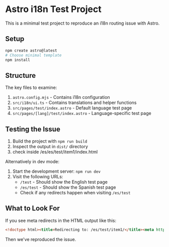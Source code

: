 # Astro i18n Test Project

This is a minimal test project to reproduce an i18n routing issue with Astro.

## Setup

```bash
npm create astro@latest
# Choose minimal template
npm install
```

## Structure

The key files to examine:

1. `astro.config.mjs` - Contains i18n configuration
2. `src/i18n/ui.ts` - Contains translations and helper functions
3. `src/pages/test/index.astro` - Default language test page
4. `src/pages/[lang]/test/index.astro` - Language-specific test page

## Testing the Issue

1. Build the project with `npm run build`
2. Inspect the output in `dist/` directory
3. check inside /es/es/test/item1/index.html

Alternatively in dev mode:

1. Start the development server: `npm run dev`
2. Visit the following URLs:
    - `/test` - Should show the English test page
    - `/es/test` - Should show the Spanish test page
    - Check if any redirects happen when visiting `/es/test`


## What to Look For

If you see meta redirects in the HTML output like this:

```html
<!doctype html><title>Redirecting to: /es/test/item1/</title><meta http-equiv="refresh" content="2;url=/es/test/item1/"><meta name="robots" content="noindex"><link rel="canonical" href="/es/test/item1/"><body>	<a href="/es/test/item1/">Redirecting from <code>/es/es/test/item1/</code> to <code>/es/test/item1/</code></a></body>
```

Then we've reproduced the issue.